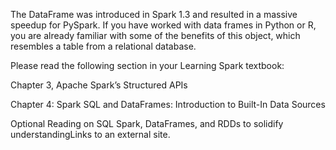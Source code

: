 The DataFrame was introduced in Spark 1.3 and resulted in a massive speedup for PySpark. If you have worked with data frames in Python or R, you are already familiar with some of the benefits of this object, which resembles a table from a relational database.

Please read the following section in your Learning Spark textbook:

Chapter 3, Apache Spark’s Structured APIs

Chapter 4: Spark SQL and DataFrames: Introduction to Built-In Data Sources

Optional Reading on SQL Spark, DataFrames, and RDDs to solidify understandingLinks to an external site.
